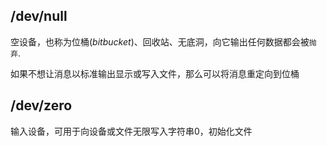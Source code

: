 <!--
 * @Description: 
 * @Version: 1.0
 * @Author: DaLao
 * @Email: dalao_li@163.com
 * @Date: 2021-10-14 22:16:45
 * @LastEditors: DaLao
 * @LastEditTime: 2021-10-14 22:16:55
-->

## /dev/null 

空设备，也称为位桶($bit bucket$)、回收站、无底洞，向它输出任何数据都会被`抛弃`.

如果不想让消息以标准输出显示或写入文件，那么可以将消息重定向到位桶

## /dev/zero

输入设备，可用于向设备或文件无限写入字符串0，初始化文件